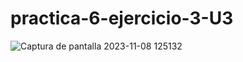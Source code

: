 # practica-6-ejercicio-3-U3
![Captura de pantalla 2023-11-08 125132](https://github.com/NoeDominguezLonginos/practica-6-ejercicio-3-U3/assets/148461767/bac3e82b-14a9-4985-b52d-1c20d6594892)
